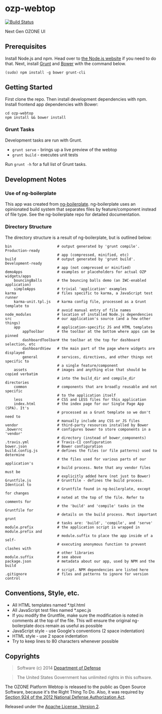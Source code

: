 # ozp-webtop

[![Build Status](https://travis-ci.org/ozone-development/ozp-webtop.svg?branch=master)](https://travis-ci.org/ozone-development/ozp-webtop)

Next Gen OZONE UI

## Prerequisites
Install Node.js and npm. Head over to [the Node.js website](http://nodejs.org/) 
if you need to do that.
Next, install [Grunt](http://gruntjs.com/) and [Bower](http://bower.io/) with 
the command below.

    (sudo) npm install -g bower grunt-cli

## Getting Started
First clone the repo. Then install development dependencies with npm. Install 
frontend app dependencies with Bower:

    cd ozp-webtop
    npm install && bower install
    
### Grunt Tasks
Development tasks are run with Grunt. 

 - `grunt serve` - brings up a live preview of the webtop
 - `grunt build` - executes unit tests

Run `grunt -h` for a full list of Grunt tasks.

## Development Notes

### Use of ng-boilerplate
This app was created from [ng-boilerplate](https://github.com/ngbp/ngbp).
ng-boilerplate uses an opinionated build system that separates files by 
feature/component instead of file type. See the ng-boilerplate repo for detailed 
documentation.

### Directory Structure
The directory structure is a result of ng-boilerplate, but is outlined below: 

```
bin                     # output generated by 'grunt compile'. Production-ready
                        # app (compressed, minified, etc)
build                   # output generated by 'grunt build'. Development-ready
                        # app (not compressed or minified)
demoApps                # examples or placeholders for actual OZP widgets/apps
    bouncingBalls       # the bouncing balls demo (an IWC-enabled application)
    simpleApps          # trivial 'application' examples
karma                   # files specific to karma, a JavaScript test runner
    karma-unit.tpl.js   # karma config file, processed as a Grunt template to 
                        # avoid manual entry of file names
node_modules            # location of installed Node.js dependencies
src                     # our application's source (and a few other things)
    app                 # application-specific JS and HTML templates
        appToolbar      # the toolbar at the bottom where apps can be pinned
        dashboardToolbar# the toolbar at the top for dashboard selection, etc
        dashboardView   # the main part of the page where widgets are displayed
        general         # services, directives, and other things not specific to 
                        # a single feature/component
    assets              # images and anything else that should be copied verbatim
                        # into the build_dir and compile_dir directories
    common              # components that are broadly reusable and not specific
                        # to the application itself
    less                # CSS and LESS files for this application
    index.html          # the index page for our Single Page App (SPA). It's 
                        # processed as a Grunt template so we don't need to 
                        # manually include any CSS or JS files
vendor                  # third-party resources installed by Bower                      
.bowerrc                # configures bower to store components in a 'vendor' 
                        # directory (instead of bower_components)
.travis.yml             # Travis-CI configuration
bower.json              # Bower configuration
build.config.js         # defines the files (or file patterns) used to determine
                        # the files used for various parts of our application's 
                        # build process. Note that any vendor files must be 
                        # explicitly added here (not just to Bower)
Gruntfile.js            # Gruntfile - defines the build process. Identical to 
                        # Gruntfile found in ng-boilerplate, except for changes
                        # noted at the top of the file. Refer to comments for 
                        # the 'build' and 'compile' tasks in the Gruntfile for 
                        # details on the build process. Most important grunt 
                        # tasks are: 'build', 'compile', and 'serve'
module.prefix           # the application script is wrapped in module.prefix and
                        # module.suffix to place the app inside of a self-
                        # executing anonymous function to prevent clashes with 
                        # other libraries
module.suffix           # see above
package.json            # metadata about our app, used by NPM and the build 
                        # script. NPM dependencies are listed here
.gitignore              # files and patterns to ignore for version control
```

## Conventions, Style, etc.
* All HTML templates named *.tpl.html
* All JavaScript test files named *.spec.js
* If you modify the Gruntfile, make sure the modification is noted in comments at 
 the top of the file. This will ensure the original ng-boilerplate docs remain
 as useful as possible
* JavaScript style - use Google's conventions (2 space indentation)
* HTML style - use 2 space indentation 
* Try to keep lines to 80 characters whenever possible

## Copyrights
> Software (c) 2014 [Department of Defense](http://defense.gov/ "DoD")

> The United States Government has unlimited rights in this software.  
 
The OZONE Platform Webtop is released to the public as Open Source Software, because it's the Right Thing To Do. Also, it was required by [Section 924 of the 2012 National Defense Authorization Act](http://www.gpo.gov/fdsys/pkg/PLAW-112publ81/pdf/PLAW-112publ81.pdf "NDAA FY12").

Released under the [Apache License, Version 2](http://www.apache.org/licenses/LICENSE-2.0.html "Apache License v2").
